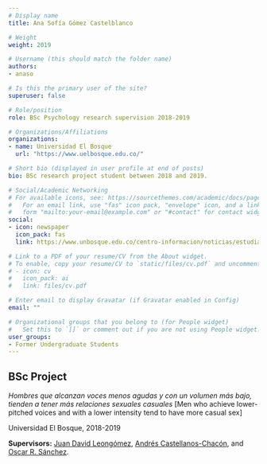 ```yaml
---
# Display name
title: Ana Sofía Gómez Castelblanco

# Weight
weight: 2019

# Username (this should match the folder name)
authors:
- anaso

# Is this the primary user of the site?
superuser: false

# Role/position
role: BSc Psychology research supervision 2018-2019

# Organizations/Affiliations
organizations:
- name: Universidad El Bosque
  url: "https://www.uelbosque.edu.co/"

# Short bio (displayed in user profile at end of posts)
bio: BSc research project student between 2018 and 2019.

# Social/Academic Networking
# For available icons, see: https://sourcethemes.com/academic/docs/page-builder/#icons
#   For an email link, use "fas" icon pack, "envelope" icon, and a link in the
#   form "mailto:your-email@example.com" or "#contact" for contact widget.
social:
- icon: newspaper
  icon_pack: fas
  link: https://www.unbosque.edu.co/centro-informacion/noticias/estudiante-de-psicologia-obtuvo-reconocimiento-analizando-poblacion

# Link to a PDF of your resume/CV from the About widget.
# To enable, copy your resume/CV to `static/files/cv.pdf` and uncomment the lines below.
# - icon: cv
#   icon_pack: ai
#   link: files/cv.pdf

# Enter email to display Gravatar (if Gravatar enabled in Config)
email: ""

# Organizational groups that you belong to (for People widget)
#   Set this to `[]` or comment out if you are not using People widget.
user_groups:
- Former Undergraduate Students
---
```


## **BSc Project**  

*Hombres que alcanzan voces menos agudas y  con un volumen más bajo, tienden a tener más  relaciones sexuales casuales* [Men who achieve lower-pitched voices and with a lower intensity tend to have more casual sex]

Universidad El Bosque, 2018-2019

**Supervisors:** [Juan David Leongómez](/en/#about), [Andrés Castellanos-Chacón](/en/author/andres-castellanos-chacon/), and [Oscar R. Sánchez](/en/author/oscar-r.-sanchez/).
